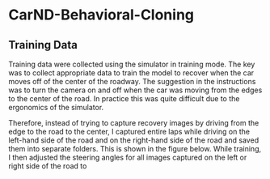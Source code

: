 # CarND-Behavioral-Cloning

## Training Data

Training data were collected using the simulator in training mode. The key was to collect appropriate data to train the model to recover when the car moves off of the center of the roadway. The suggestion in the instructions was to turn the camera on and off when the car was moving from the edges to the center of the road. In practice this was quite difficult due to the ergonomics of the simulator.

Therefore, instead of trying to capture recovery images by driving from the edge to the road to the center, I captured entire laps while driving on the left-hand side of the road and on the right-hand side of the road and saved them into separate folders. This is shown in the figure below. While training, I then adjusted the steering angles for all images captured on the left or right side of the road to 
